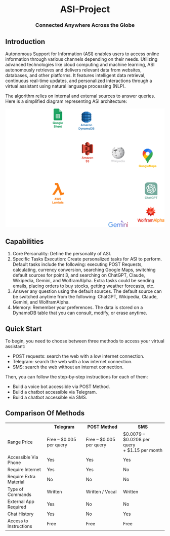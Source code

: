 <h1 align="center">ASI-Project</h1>

<h3 align="center">Connected Anywhere Across the Globe</h3>

## Introduction

Autonomous Support for Information (ASI) enables users to access online information through various channels depending on their
needs. Utilizing advanced technologies like cloud computing and machine learning, ASI autonomously retrieves and delivers relevant
data from websites, databases, and other platforms. It features intelligent data retrieval, continuous real-time updates, and
personalized interactions through a virtual assistant using natural language processing (NLP).

The algorithm relies on internal and external sources to answer queries. Here is a simplified diagram representing ASI architecture:

<p align="center">
  <img src="https://github.com/6248b8d16d1ed6821698c04b329a6c83/ASI-Project/blob/df701badcfc6dafd14efdfdbd149a1b50e143c4f/assets/ASI%20Architecture.png" alt="ASI Project Architecture" width="600"/>
</p>

## Capabilities

1. Core Personality: Define the personality of ASI.
2. Specific Tasks Execution: Create personalized tasks for ASI to
perform. Default tasks include the following: executing POST
Requests, calculating, currency conversion, searching
Google Maps, switching default sources for point 3, and
searching on ChatGPT, Claude, Wikipedia, Gemini, and WolframAlpha.
Extra tasks could be sending emails, placing orders to buy
stocks, getting weather forecasts, etc.
3. Answer any question using the default sources. The default
source can be switched anytime from the following: ChatGPT,
Wikipedia, Claude, Gemini, and WolframAlpha.
4. Memory: Remember your preferences. The data is stored on a
DynamoDB table that you can consult, modify, or erase
anytime.

## Quick Start

To begin, you need to choose between three methods to access your virtual assistant:
- POST requests: search the web with a low internet connection.
- Telegram: search the web with a low internet connection.
- SMS: search the web without an internet connection.

Then, you can follow the step-by-step instructions for each of them:
- Build a voice bot accessible via POST Method.
- Build a chatbot accessible via Telegram.
- Build a chatbot accessible via SMS.


## Comparison Of Methods
<div align="center">
  <table>
    <tr>
      <th></th>
      <th>Telegram</th>
      <th>POST Method</th>
      <th>SMS</th>
    </tr>
    <tr>
      <td>Range Price</td>
      <td>Free – $0.005 per query</td>
      <td>Free – $0.005 per query</td>
      <td>$0.0079 – $0.0208 per query<br>+ $1.15 per month</td>
    </tr>
    <tr>
      <td>Accessible Via Phone</td>
      <td>Yes</td>
      <td>Yes</td>
      <td>Yes</td>
    </tr>
    <tr>
      <td>Require Internet</td>
      <td>Yes</td>
      <td>Yes</td>
      <td>No</td>
    </tr>
    <tr>
      <td>Require Extra Material</td>
      <td>No</td>
      <td>No</td>
      <td>No</td>
    </tr>
    <tr>
      <td>Type of Commands</td>
      <td>Written</td>
      <td>Written / Vocal</td>
      <td>Written</td>
    </tr>
    <tr>
      <td>External App Required</td>
      <td>Yes</td>
      <td>No</td>
      <td>No</td>
    </tr>
    <tr>
      <td>Chat History</td>
      <td>Yes</td>
      <td>No</td>
      <td>Yes</td>
    </tr>
    <tr>
      <td>Access to Instructions</td>
      <td>Free</td>
      <td>Free</td>
      <td>Free</td>
    </tr>
  </table>
</div>


